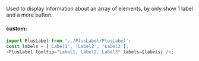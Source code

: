 Used to display information about an array of elements, by only show 1 label and a more button.

#### custom:

```js
import PlusLabel from '../PlusLabel/PlusLabel';
const labels = ['Label1', 'Label2', 'Label3'];
<PlusLabel tooltip="Label1, Label2, Label3" labels={labels} />;
```
